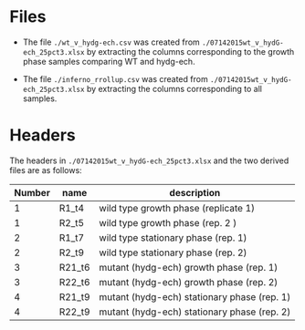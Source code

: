 # Files
- The file `./wt_v_hydg-ech.csv` was created from `./07142015wt_v_hydG-ech_25pct3.xlsx` by extracting the columns corresponding to the growth phase samples comparing WT and hydg-ech.

- The file `./inferno_rrollup.csv` was created from `./07142015wt_v_hydG-ech_25pct3.xlsx` by extracting the columns corresponding to all samples.

# Headers
The headers in `./07142015wt_v_hydG-ech_25pct3.xlsx` and the two derived files are as follows:

| Number | name   | description                                 |
| ----   | ---    | --                                          |
| 1      | R1_t4  | wild type growth phase (replicate 1)        |
| 1      | R2_t5  | wild type growth phase (rep. 2 )            |
| 2      | R1_t7  | wild type stationary phase (rep. 1)         |
| 2      | R2_t9  | wild type stationary phase (rep. 2)         |
| 3      | R21_t6 | mutant (hydg-ech) growth phase (rep. 1)     |
| 3      | R22_t6 | mutant (hydg-ech) growth phase (rep. 2)     |
| 4      | R21_t9 | mutant (hydg-ech) stationary phase (rep. 1) |
| 4      | R22_t9 | mutant (hydg-ech) stationary phase (rep. 2) |


